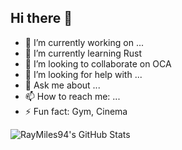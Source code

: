 ## Hi there 👋

<!--
**RayMiles94/RayMiles94** is a ✨ _special_ ✨ repository because its `README.md` (this file) appears on your GitHub profile.

Here are some ideas to get you started:
-->
- 🔭 I’m currently working on ...
- 🌱 I’m currently learning Rust
- 👯 I’m looking to collaborate on OCA
- 🤔 I’m looking for help with ...
- 💬 Ask me about ...
- 📫 How to reach me: ...
- ⚡ Fun fact: Gym, Cinema

<img src="https://github-readme-stats.vercel.app/api?username=RayMiles94&theme=synthwave&show_icons=true&hide_border=true&count_private=true" alt="RayMiles94's GitHub Stats" />
